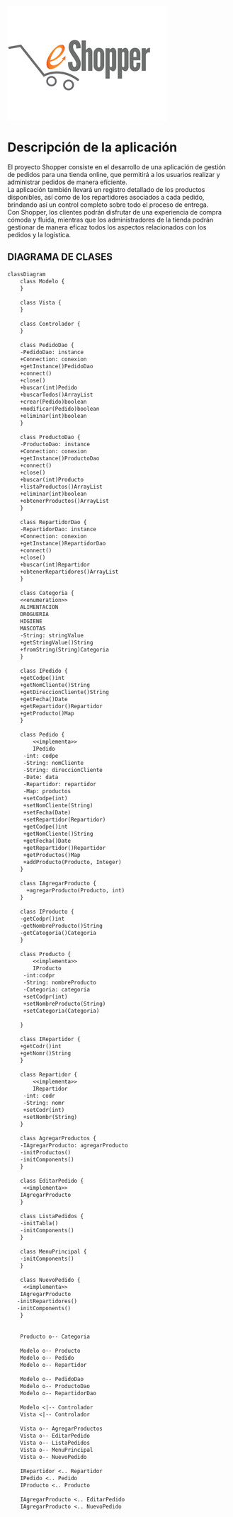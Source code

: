 ![shopper.png](shopper.png)
# Descripción de la aplicación
El proyecto Shopper consiste en el desarrollo de una aplicación de gestión de pedidos para una tienda online,
que permitirá a los usuarios realizar y administrar pedidos de manera eficiente.<br>
La aplicación también llevará un registro detallado de los productos disponibles, así como de los repartidores
asociados a cada pedido, brindando así un control completo sobre todo el proceso de entrega.<br>
Con Shopper, los clientes podrán disfrutar de una experiencia de compra cómoda y fluida, mientras que los administradores 
de la tienda podrán gestionar de manera eficaz todos los aspectos relacionados con los pedidos y la logística.

## DIAGRAMA DE CLASES

```mermaid
classDiagram
    class Modelo {
    }

    class Vista {
    }

    class Controlador {
    }

    class PedidoDao {
    -PedidoDao: instance
    +Connection: conexion
    +getInstance()PedidoDao
    +connect()
    +close()
    +buscar(int)Pedido
    +buscarTodos()ArrayList
    +crear(Pedido)boolean
    +modificar(Pedido)boolean
    +eliminar(int)boolean
    }

    class ProductoDao {
    -ProductoDao: instance
    +Connection: conexion
    +getInstance()ProductoDao
    +connect()
    +close()
    +buscar(int)Producto
    +listaProductos()ArrayList
    +eliminar(int)boolean
    +obtenerProductos()ArrayList
    }

    class RepartidorDao {
    -RepartidorDao: instance
    +Connection: conexion
    +getInstance()RepartidorDao
    +connect()
    +close()
    +buscar(int)Repartidor
    +obtenerRepartidores()ArrayList        
    }

    class Categoria {
    <<enumeration>>
    ALIMENTACION
    DROGUERIA
    HIGIENE
    MASCOTAS
    -String: stringValue
    +getStringValue()String
    +fromString(String)Categoria
    }

    class IPedido {
    +getCodpe()int
    +getNomCliente()String
    +getDireccionCliente()String
    +getFecha()Date
    +getRepartidor()Repartidor
    +getProducto()Map   
    }

    class Pedido {
        <<implementa>>
        IPedido
     -int: codpe
     -String: nomCliente
     -String: direccionCliente
     -Date: data
     -Repartidor: repartidor
     -Map: productos
     +setCodpe(int)
     +setNomCliente(String)
     +setFecha(Date)
     +setRepartidor(Repartidor)
     +getCodpe()int
     +getNomCliente()String
     +getFecha()Date
     +getRepartidor()Repartidor
     +getProductos()Map
     +addProducto(Producto, Integer)
    }

    class IAgregarProducto {
      +agregarProducto(Producto, int)
    }

    class IProducto {
    -getCodpr()int
    -getNombreProducto()String
    -getCategoria()Categoria
    }

    class Producto {
        <<implementa>>
        IProducto
     -int:codpr
     -String: nombreProducto
     -Categoria: categoria   
     +setCodpr(int)
     +setNombreProducto(String)
     +setCategoria(Categoria)
 
    }

    class IRepartidor {
    +getCodr()int
    +getNomr()String
    }

    class Repartidor {
        <<implementa>>
        IRepartidor
     -int: codr
     -String: nomr
     +setCodr(int)
     +setNombr(String)
    }

    class AgregarProductos {
    -IAgregarProducto: agregarProducto
    -initProductos()
    -initComponents() 
    }

    class EditarPedido {
     <<implementa>>
    IAgregarProducto
    }

    class ListaPedidos {
    -initTabla()
    -initComponents()
    }

    class MenuPrincipal {
    -initComponents()
    }

    class NuevoPedido {
     <<implementa>>
    IAgregarProducto
   -initRepartidores()
   -initComponents()
    }

   
    Producto o-- Categoria
    
    Modelo o-- Producto
    Modelo o-- Pedido    
    Modelo o-- Repartidor

    Modelo o-- PedidoDao
    Modelo o-- ProductoDao
    Modelo o-- RepartidorDao

    Modelo <|-- Controlador
    Vista <|-- Controlador

    Vista o-- AgregarProductos
    Vista o-- EditarPedido
    Vista o-- ListaPedidos
    Vista o-- MenuPrincipal
    Vista o-- NuevoPedido
    
    IRepartidor <.. Repartidor
    IPedido <.. Pedido
    IProducto <.. Producto
   
    IAgregarProducto <.. EditarPedido
    IAgregarProducto <.. NuevoPedido


```
